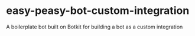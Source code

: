 # easy-peasy-bot-custom-integration
A boilerplate bot built on Botkit for building a bot as a custom integration

